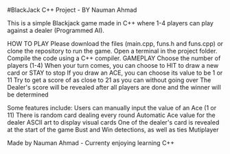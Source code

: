 #BlackJack C++ Project - BY Nauman Ahmad

This is a simple Blackjack game made in C++ where 1-4 players can play against a dealer (Programmed AI). 

HOW TO PLAY
Please download the files (main.cpp, funs.h and funs.cpp) or clone the repository to run the game. 
Open a terminal in the project folder.
Compile the code using a C++ compiler.
GAMEPLAY
Choose the number of players (1-4)
When your turn comes, you can choose to HIT to draw a new card or STAY to stop
If you draw an ACE, you can choose its value to be 1 or 11
Try to get a score of as close to 21 as you can without going over
The Dealer's score will be revealed after all players are done and the winner will be determined

Some features include:
Users can manually input the value of an Ace (1 or 11)
There is random card dealing every round
Automatic Ace value for the dealer
ASCII art to display visual cards
One of the dealer's card is revealed at the start of the game
Bust and Win detections, as well as ties
Mutiplayer

Made by Nauman Ahmad - Currenty enjoying learning C++
